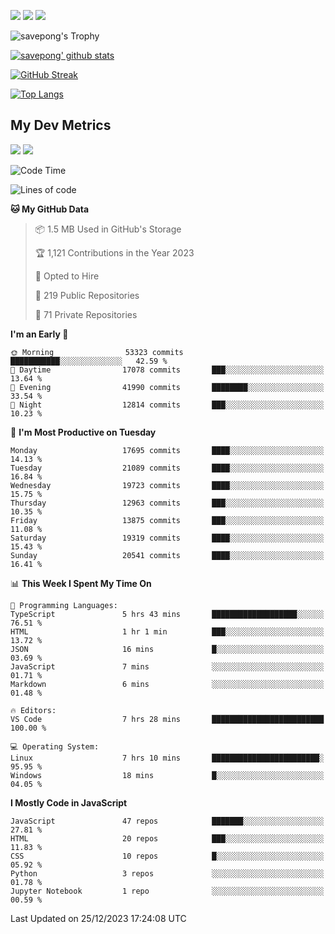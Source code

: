 [<img src="https://img.shields.io/badge/pongsiri.pisutakarathada.com-%230077B5.svg?&style=for-the-badge&color=orange" />](https://pongsiri.pisutakarathada.com)
[<img src="https://img.shields.io/badge/apps.saveworld.co-%230077B5.svg?&style=for-the-badge&color=2aa889" />](https://apps.saveworld.co)
[<img src="https://img.shields.io/badge/linkedin-%230077B5.svg?&style=for-the-badge&logo=linkedin&logoColor=white" />](https://www.linkedin.com/in/savepong)

![savepong's Trophy](https://github-profile-trophy.vercel.app/?username=savepong&theme=flat&rank=SECRET,SSS,SS,S,AAA,AA,A&margin-w=15&no-bg=true&no-frame=true)

[![savepong' github stats](https://github-readme-stats.vercel.app/api?username=savepong&show_icons=true&count_private=true&theme=gotham&hide_border=true&bg_color=00000000&text_color=768390FF)](https://pongsiri.pisutakarathada.com/posts/stats)

[![GitHub Streak](https://github-readme-streak-stats.herokuapp.com?user=savepong&theme=gotham&hide_border=true&background=00000000&dates=768390FF)](https://pongsiri.pisutakarathada.com/posts/stats)

[![Top Langs](https://github-readme-stats.vercel.app/api/top-langs/?username=savepong&layout=compact&langs_count=10&theme=gotham&hide_border=true&bg_color=00000000&text_color=768390FF)](https://pongsiri.pisutakarathada.com/posts/stats)

<!-- [![savepong's wakatime stats](https://github-readme-stats.vercel.app/api/wakatime?username=@savepong&layout=default&theme=gotham&hide_border=true&bg_color=00000000&text_color=768390FF)](https://pongsiri.pisutakarathada.com/posts/stats) -->

## My Dev Metrics

[![](https://komarev.com/ghpvc/?username=savepong&color=blue&label=Profile%20Views)](https://github.com/savepong)
[![](https://img.shields.io/github/followers/savepong?label=GitHub%20Followers)](https://github.com/savepong)

<!--START_SECTION:waka-->
![Code Time](http://img.shields.io/badge/Code%20Time-1%2C403%20hrs%2051%20mins-blue)

![Lines of code](https://img.shields.io/badge/From%20Hello%20World%20I%27ve%20Written-56.2%20million%20lines%20of%20code-blue)

**🐱 My GitHub Data** 

> 📦 1.5 MB Used in GitHub's Storage 
 > 
> 🏆 1,121 Contributions in the Year 2023
 > 
> 💼 Opted to Hire
 > 
> 📜 219 Public Repositories 
 > 
> 🔑 71 Private Repositories 
 > 
**I'm an Early 🐤** 

```text
🌞 Morning                53323 commits       ███████████░░░░░░░░░░░░░░   42.59 % 
🌆 Daytime                17078 commits       ███░░░░░░░░░░░░░░░░░░░░░░   13.64 % 
🌃 Evening                41990 commits       ████████░░░░░░░░░░░░░░░░░   33.54 % 
🌙 Night                  12814 commits       ███░░░░░░░░░░░░░░░░░░░░░░   10.23 % 
```
📅 **I'm Most Productive on Tuesday** 

```text
Monday                   17695 commits       ████░░░░░░░░░░░░░░░░░░░░░   14.13 % 
Tuesday                  21089 commits       ████░░░░░░░░░░░░░░░░░░░░░   16.84 % 
Wednesday                19723 commits       ████░░░░░░░░░░░░░░░░░░░░░   15.75 % 
Thursday                 12963 commits       ███░░░░░░░░░░░░░░░░░░░░░░   10.35 % 
Friday                   13875 commits       ███░░░░░░░░░░░░░░░░░░░░░░   11.08 % 
Saturday                 19319 commits       ████░░░░░░░░░░░░░░░░░░░░░   15.43 % 
Sunday                   20541 commits       ████░░░░░░░░░░░░░░░░░░░░░   16.41 % 
```


📊 **This Week I Spent My Time On** 

```text
💬 Programming Languages: 
TypeScript               5 hrs 43 mins       ███████████████████░░░░░░   76.51 % 
HTML                     1 hr 1 min          ███░░░░░░░░░░░░░░░░░░░░░░   13.72 % 
JSON                     16 mins             █░░░░░░░░░░░░░░░░░░░░░░░░   03.69 % 
JavaScript               7 mins              ░░░░░░░░░░░░░░░░░░░░░░░░░   01.71 % 
Markdown                 6 mins              ░░░░░░░░░░░░░░░░░░░░░░░░░   01.48 % 

🔥 Editors: 
VS Code                  7 hrs 28 mins       █████████████████████████   100.00 % 

💻 Operating System: 
Linux                    7 hrs 10 mins       ████████████████████████░   95.95 % 
Windows                  18 mins             █░░░░░░░░░░░░░░░░░░░░░░░░   04.05 % 
```

**I Mostly Code in JavaScript** 

```text
JavaScript               47 repos            ███████░░░░░░░░░░░░░░░░░░   27.81 % 
HTML                     20 repos            ███░░░░░░░░░░░░░░░░░░░░░░   11.83 % 
CSS                      10 repos            █░░░░░░░░░░░░░░░░░░░░░░░░   05.92 % 
Python                   3 repos             ░░░░░░░░░░░░░░░░░░░░░░░░░   01.78 % 
Jupyter Notebook         1 repo              ░░░░░░░░░░░░░░░░░░░░░░░░░   00.59 % 
```




 Last Updated on 25/12/2023 17:24:08 UTC
<!--END_SECTION:waka-->

<!--
**savepong/savepong** is a ✨ _special_ ✨ repository because its `README.md` (this file) appears on your GitHub profile.

Here are some ideas to get you started:

- 🔭 I’m currently working on WebComponents and TypeScript.
- 🌱 I’m currently learning ...
- 👯 I’m looking to collaborate on ...
- 🤔 I’m looking for help with ...
- 💬 Ask me about ...
- 📫 How to reach me: ...
- 😄 Pronouns: ...
- ⚡ Fun fact: ...
-->

